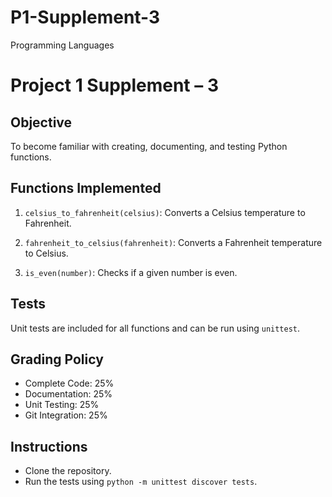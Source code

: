 # P1-Supplement-3
Programming Languages 

# Project 1 Supplement – 3

## Objective
To become familiar with creating, documenting, and testing Python functions.

## Functions Implemented
1. `celsius_to_fahrenheit(celsius)`:
   Converts a Celsius temperature to Fahrenheit.

2. `fahrenheit_to_celsius(fahrenheit)`:
   Converts a Fahrenheit temperature to Celsius.

3. `is_even(number)`:
   Checks if a given number is even.

## Tests
Unit tests are included for all functions and can be run using `unittest`.

## Grading Policy
- Complete Code: 25%
- Documentation: 25%
- Unit Testing: 25%
- Git Integration: 25%

## Instructions
- Clone the repository.
- Run the tests using `python -m unittest discover tests`.
